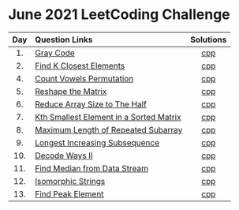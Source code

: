 # June 2021 LeetCoding Challenge

| Day | Question Links                                                                                                                                           |                               Solutions                                |
| :-: | :------------------------------------------------------------------------------------------------------------------------------------------------------- | :--------------------------------------------------------------------: |
| 1.  | [Gray Code](https://leetcode.com/explore/challenge/card/july-leetcoding-challenge-2021/608/week-1-july-1st-july-7th/3799/)                               |                     [cpp](./01.%20Gray%20Code.cpp)                     |
| 2.  | [Find K Closest Elements](https://leetcode.com/explore/challenge/card/july-leetcoding-challenge-2021/608/week-1-july-1st-july-7th/3800/)                 |            [cpp](./02.%20Find%20K%20Closest%20Elements.cpp)            |
| 4.  | [Count Vowels Permutation](https://leetcode.com/explore/challenge/card/july-leetcoding-challenge-2021/608/week-1-july-1st-july-7th/3802/)                |            [cpp](./04.%20Count%20Vowels%20Permutation.cpp)             |
| 5.  | [Reshape the Matrix](https://leetcode.com/explore/challenge/card/july-leetcoding-challenge-2021/608/week-1-july-1st-july-7th/3803/)                      |               [cpp](./05.%20Reshape%20the%20Matrix.cpp)                |
| 6.  | [Reduce Array Size to The Half](https://leetcode.com/explore/challenge/card/july-leetcoding-challenge-2021/608/week-1-july-1st-july-7th/3804/)           |       [cpp](./06.%20Reduce%20Array%20Size%20to%20The%20Half.cpp)       |
| 7.  | [Kth Smallest Element in a Sorted Matrix](https://leetcode.com/explore/challenge/card/july-leetcoding-challenge-2021/608/week-1-july-1st-july-7th/3805/) | [cpp](./07.%20Kth%20Smallest%20Element%20in%20a%20Sorted%20Matrix.cpp) |
| 8.  | [Maximum Length of Repeated Subarray](https://leetcode.com/explore/challenge/card/july-leetcoding-challenge-2021/609/week-2-july-8th-july-14th/3807/)    |     [cpp](./08.%20Maximum%20Length%20of%20Repeated%20Subarray.cpp)     |
| 9.  | [Longest Increasing Subsequence](https://leetcode.com/explore/challenge/card/july-leetcoding-challenge-2021/609/week-2-july-8th-july-14th/3808/)         |         [cpp](./09.%20Longest%20Increasing%20Subsequence.cpp)          |
| 10.  | [Decode Ways II](https://leetcode.com/explore/challenge/card/july-leetcoding-challenge-2021/609/week-2-july-8th-july-14th/3809/)         |         [cpp](./10.%20Decode%20Ways%20II.cpp)          |
| 11.  | [Find Median from Data Stream](https://leetcode.com/explore/challenge/card/july-leetcoding-challenge-2021/609/week-2-july-8th-july-14th/3810/)         |         [cpp](./11.%20Find%20Median%20from%20Data%20Stream.cpp)          |
| 12.  | [Isomorphic Strings](https://leetcode.com/explore/challenge/card/july-leetcoding-challenge-2021/609/week-2-july-8th-july-14th/3811/)         |         [cpp](./12.%20Isomorphic%20Strings.cpp)          |
| 13.  | [Find Peak Element](https://leetcode.com/explore/challenge/card/july-leetcoding-challenge-2021/609/week-2-july-8th-july-14th/3812/)         |         [cpp](./13.%20Find%20Peak%20Element.cpp)          |

